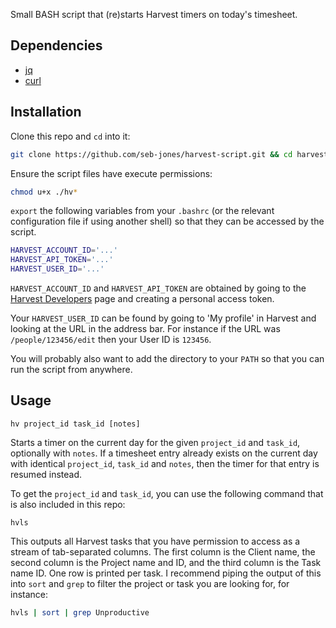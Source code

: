 Small BASH script that (re)starts Harvest timers on today's timesheet.

## Dependencies

- [jq](https://stedolan.github.io/jq/)
- [curl](https://curl.se/)

## Installation

Clone this repo and `cd` into it:

```sh
git clone https://github.com/seb-jones/harvest-script.git && cd harvest-script
```

Ensure the script files have execute permissions:

```sh
chmod u+x ./hv*
```

`export` the following variables from your `.bashrc` (or the relevant configuration file if using another shell) so that they can be accessed by the script.

```sh
HARVEST_ACCOUNT_ID='...'
HARVEST_API_TOKEN='...'
HARVEST_USER_ID='...'
```

`HARVEST_ACCOUNT_ID` and `HARVEST_API_TOKEN` are obtained by going to the [Harvest Developers](https://id.getharvest.com/developers) page and creating a personal access token.

Your `HARVEST_USER_ID` can be found by going to 'My profile' in Harvest and looking at the URL in the address bar. For instance if the URL was `/people/123456/edit` then your User ID is `123456`.

You will probably also want to add the directory to your `PATH` so that you can run the script from anywhere.

## Usage

```
hv project_id task_id [notes]
```

Starts a timer on the current day for the given `project_id` and `task_id`, optionally with `notes`. If a timesheet entry already exists on the current day with identical `project_id`, `task_id` and `notes`, then the timer for that entry is resumed instead.

To get the `project_id` and `task_id`, you can use the following command that is also included in this repo:

```
hvls
```

This outputs all Harvest tasks that you have permission to access as a stream of tab-separated columns. The first column is the Client name, the second column is the Project name and ID, and the third column is the Task name ID. One row is printed per task. I recommend piping the output of this into `sort` and `grep` to filter the project or task you are looking for, for instance:

```sh
hvls | sort | grep Unproductive
```

